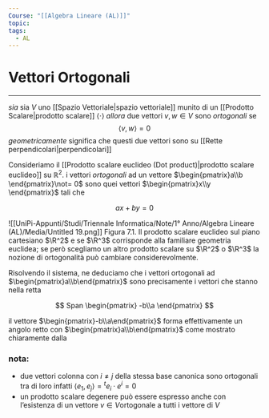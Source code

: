 ```yaml
---
Course: "[[Algebra Lineare (AL)]]"
topic: 
tags:
  - AL
---
```

# Vettori Ortogonali
---
_sia_ sia $V$ uno [[Spazio Vettoriale|spazio vettoriale]] munito di un [[Prodotto Scalare|prodotto scalare]] $\langle \cdot\rangle$ 
_allora_ due vettori $v,w \in V$ sono _ortogonali_ se$$
\langle v,w \rangle = 0
$$
_geometricamente_ significa che questi due vettori sono su [[Rette perpendicolari|perpendicolari]] 

Consideriamo il [[Prodotto scalare euclideo (Dot product)|prodotto scalare euclideo]] su $\mathbb{R}^2$. i vettori _ortogonali_ ad un vettore $\begin{pmatrix}a\\b \end{pmatrix}\not= 0$ sono quei vettori $\begin{pmatrix}x\\y \end{pmatrix}$ tali che

$$
ax + by =0
$$

![[UniPi-Appunti/Studi/Triennale Informatica/Note/1° Anno/Algebra Lineare (AL)/Media/Untitled 19.png]]
Figura 7.1. Il prodotto scalare euclideo sul piano cartesiano $\R^2$ e se $\R^3$ corrisponde alla familiare geometria euclidea; se però scegliamo un altro prodotto scalare su $\R^2$ o $\R^3$ la nozione di ortogonalità può cambiare considerevolmente.

Risolvendo il sistema, ne deduciamo che i vettori ortogonali ad $\begin{pmatrix}a\\b\end{pmatrix}$
 sono precisamente i vettori che stanno nella retta

$$
Span
\begin{pmatrix}
-b\\a
\end{pmatrix}
$$

il vettore $\begin{pmatrix}-b\\a\end{pmatrix}$ forma effettivamente un angolo retto con $\begin{pmatrix}a\\b\end{pmatrix}$ come mostrato chiaramente dalla  

### nota:
- due vettori colonna con $i \not=j$ della stessa base canonica sono ortogonali tra di loro infatti $\langle e_1,e_j \rangle = {}^te_i \cdot e^i =0$
- un prodotto scalare degenere può essere espresso anche con l’esistenza di un vettore $v \in V$ortogonale a tutti i vettore di $V$
